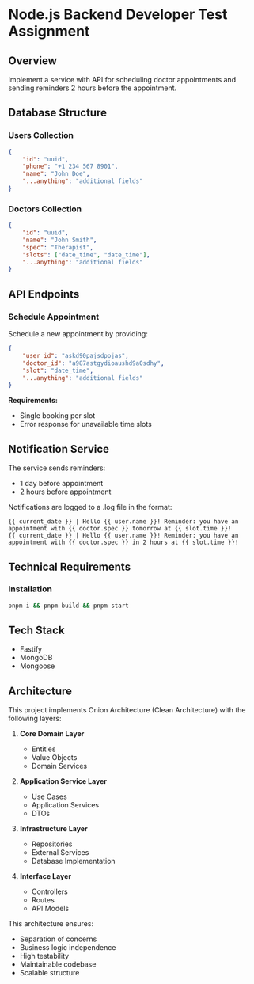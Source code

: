 # Node.js Backend Developer Test Assignment

## Overview
Implement a service with API for scheduling doctor appointments and sending reminders 2 hours before the appointment.

## Database Structure

### Users Collection
```json
{
    "id": "uuid",
    "phone": "+1 234 567 8901",
    "name": "John Doe",
    "...anything": "additional fields"
}
```

### Doctors Collection
```json
{
    "id": "uuid",
    "name": "John Smith",
    "spec": "Therapist",
    "slots": ["date_time", "date_time"],
    "...anything": "additional fields"
}
```

## API Endpoints

### Schedule Appointment
Schedule a new appointment by providing:
```json
{
    "user_id": "askd90pajsdpojas",    
    "doctor_id": "a987astgydioaushd9a0sdhy",
    "slot": "date_time",
    "...anything": "additional fields"
}
```

**Requirements:**
- Single booking per slot
- Error response for unavailable time slots

## Notification Service

The service sends reminders:
- 1 day before appointment
- 2 hours before appointment

Notifications are logged to a .log file in the format:
```
{{ current_date }} | Hello {{ user.name }}! Reminder: you have an appointment with {{ doctor.spec }} tomorrow at {{ slot.time }}!
{{ current_date }} | Hello {{ user.name }}! Reminder: you have an appointment with {{ doctor.spec }} in 2 hours at {{ slot.time }}!
```

## Technical Requirements

### Installation
```bash
pnpm i && pnpm build && pnpm start
```

## Tech Stack
- Fastify
- MongoDB
- Mongoose

## Architecture
This project implements Onion Architecture (Clean Architecture) with the following layers:

1. **Core Domain Layer**
   - Entities
   - Value Objects
   - Domain Services

2. **Application Service Layer**
   - Use Cases
   - Application Services
   - DTOs

3. **Infrastructure Layer**
   - Repositories
   - External Services
   - Database Implementation

4. **Interface Layer**
   - Controllers
   - Routes
   - API Models

This architecture ensures:
- Separation of concerns
- Business logic independence
- High testability
- Maintainable codebase
- Scalable structure
